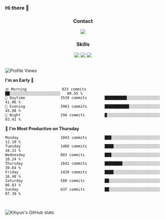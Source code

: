 ### Hi there 👋

<!--
**Key5771/Key5771** is a ✨ _special_ ✨ repository because its `README.md` (this file) appears on your GitHub profile.

Here are some ideas to get you started:

- 🔭 I’m currently working on ...
- 🌱 I’m currently learning ...
- 👯 I’m looking to collaborate on ...
- 🤔 I’m looking for help with ...
- 💬 Ask me about ...
- 📫 How to reach me: ...
- 😄 Pronouns: ...
- ⚡ Fun fact: ...
-->

<h3 align="center">Contact</h3>
<div align="center">
  <a href="mailto:ksj57715@gmail.com"><img src="https://img.shields.io/badge/Gmail-D14836?style=for-the-badge&logo=gmail&logoColor=white"/></a>
</div>

<h3 align="center">Skills</h3>
<div align="center">
  <img src="https://img.shields.io/badge/iOS-000000?style=for-the-badge&logo=ios&logoColor=white"/>
  <img src="https://img.shields.io/badge/Swift-FA7343?style=for-the-badge&logo=swift&logoColor=white"/>
  <img src="https://img.shields.io/badge/Xcode-007ACC?style=for-the-badge&logo=Xcode&logoColor=white"/>
</div>

<br>

<!--START_SECTION:waka-->
![Profile Views](http://img.shields.io/badge/Profile%20Views-2-blue)

**I'm an Early 🐤** 

```text
🌞 Morning                823 commits         ██░░░░░░░░░░░░░░░░░░░░░░░   09.55 % 
🌆 Daytime                3539 commits        ██████████░░░░░░░░░░░░░░░   41.06 % 
🌃 Evening                3963 commits        ███████████░░░░░░░░░░░░░░   45.98 % 
🌙 Night                  294 commits         █░░░░░░░░░░░░░░░░░░░░░░░░   03.41 % 
```
📅 **I'm Most Productive on Thursday** 

```text
Monday                   1043 commits        ███░░░░░░░░░░░░░░░░░░░░░░   12.10 % 
Tuesday                  1406 commits        ████░░░░░░░░░░░░░░░░░░░░░   16.31 % 
Wednesday                883 commits         ███░░░░░░░░░░░░░░░░░░░░░░   10.24 % 
Thursday                 2641 commits        ████████░░░░░░░░░░░░░░░░░   30.64 % 
Friday                   1420 commits        ████░░░░░░░░░░░░░░░░░░░░░   16.48 % 
Saturday                 589 commits         ██░░░░░░░░░░░░░░░░░░░░░░░   06.83 % 
Sunday                   637 commits         ██░░░░░░░░░░░░░░░░░░░░░░░   07.39 % 
```



<!--END_SECTION:waka-->

<br>


![Kihyun's GitHub stats](https://github-readme-stats.vercel.app/api?username=key5771&show_icons=true&theme=radical)
